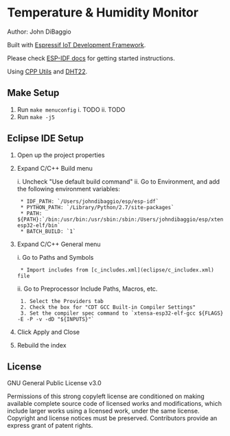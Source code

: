# Temperature & Humidity Monitor

Author: John DiBaggio

Built with [Espressif IoT Development Framework](https://github.com/espressif/esp-idf).

Please check [ESP-IDF docs](https://docs.espressif.com/projects/esp-idf/en/latest/get-started/index.html) for getting started instructions.

Using [CPP Utils](https://github.com/nkolban/esp32-snippets) and [DHT22](https://github.com/gosouth/DHT22-cpp).

## Make Setup
1. Run `make menuconfig`
	i. TODO
	ii. TODO
2. Run `make -j5`


## Eclipse IDE Setup
1. Open up the project properties

2. Expand C/C++ Build menu 

	i. Uncheck "Use default build command"
	ii. Go to Environment, and add the following environment variables:

		* IDF_PATH: `/Users/johndibaggio/esp/esp-idf`
		* PYTHON_PATH: `/Library/Python/2.7/site-packages`
		* PATH: ${PATH}:`/bin:/usr/bin:/usr/sbin:/sbin:/Users/johndibaggio/esp/xtensa-esp32-elf/bin`
		* BATCH_BUILD: `1`

3. Expand C/C++ General menu
	
	i. Go to Paths and Symbols
	
		* Import includes from [c_includes.xml](eclipse/c_includex.xml) file
	
	ii. Go to Preprocessor Include Paths, Macros, etc.
		
		1. Select the Providers tab
		2. Check the box for "CDT GCC Built-in Compiler Settings"
		3. Set the compiler spec command to `xtensa-esp32-elf-gcc ${FLAGS} -E -P -v -dD "${INPUTS}"`
4. Click Apply and Close
5. Rebuild the index

## License

GNU General Public License v3.0

Permissions of this strong copyleft license are conditioned on making available complete source code of licensed works and modifications, which include larger works using a licensed work, under the same license. Copyright and license notices must be preserved. Contributors provide an express grant of patent rights.
